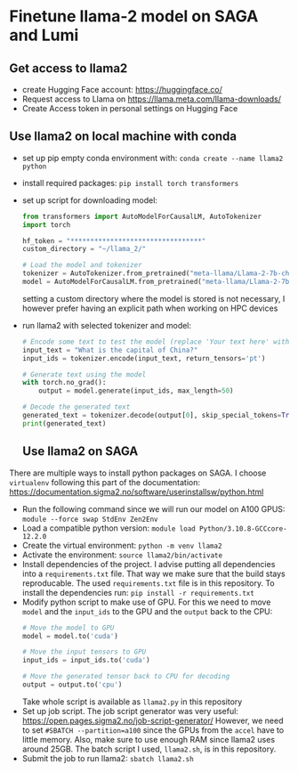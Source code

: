 # Finetune llama-2 model on SAGA and Lumi

## Get access to llama2
* create Hugging Face account: https://huggingface.co/
* Request access to Llama on https://llama.meta.com/llama-downloads/ 
* Create Access token in personal settings on Hugging Face

## Use llama2 on local machine with conda
* set up pip empty conda environment with:
    `conda create --name llama2 python`
* install required packages: 
    `pip install torch transformers`
* set up script for downloading model:
    ```python    
    from transformers import AutoModelForCausalLM, AutoTokenizer
    import torch

    hf_token = "*********************************"
    custom_directory = "~/llama_2/"

    # Load the model and tokenizer
    tokenizer = AutoTokenizer.from_pretrained("meta-llama/Llama-2-7b-chat-hf", token=hf_token, cache_dir=custom_directory)
    model = AutoModelForCausalLM.from_pretrained("meta-llama/Llama-2-7b-chat-hf", token=hf_token, cache_dir=custom_directory)
    ```
    setting a custom directory where the model is stored is not necessary, I however prefer having an explicit path when working on HPC devices
* run llama2 with selected tokenizer and model:
    ```python
    # Encode some text to test the model (replace 'Your text here' with your input)
    input_text = "What is the capital of China?"
    input_ids = tokenizer.encode(input_text, return_tensors='pt')

    # Generate text using the model
    with torch.no_grad():
        output = model.generate(input_ids, max_length=50)

    # Decode the generated text
    generated_text = tokenizer.decode(output[0], skip_special_tokens=True)
    print(generated_text)
    ```

    ## Use llama2 on SAGA
There are multiple ways to install python packages on SAGA. I choose `virtualenv` following this part of the documentation: https://documentation.sigma2.no/software/userinstallsw/python.html
* Run the following command since we will run our model on A100 GPUS: `module --force swap StdEnv Zen2Env`
* Load a compatible python version: `module load Python/3.10.8-GCCcore-12.2.0`
* Create the virtual environment: `python -m venv llama2`
* Activate the environment: `source llama2/bin/activate`
* Install dependencies of the project. I advise putting all dependencies into a `requirements.txt` file. That way we make sure that the build stays reproducable. The used `requirements.txt` file is in this repository. To install the dependencies run: `pip install -r requirements.txt`
* Modify python script to make use of GPU. For this we need to move `model` and the `input_ids` to the GPU and the `output` back to the CPU:
    ```python
    # Move the model to GPU
    model = model.to('cuda')

    # Move the input tensors to GPU
    input_ids = input_ids.to('cuda')

    # Move the generated tensor back to CPU for decoding
    output = output.to('cpu')
    ```
    Take whole script is available as `llama2.py` in this repository
* Set up job script. The job script generator was very useful: https://open.pages.sigma2.no/job-script-generator/
  However, we need to set `#SBATCH --partition=a100` since the GPUs from the `accel` have to little memory. Also, make sure to use enough RAM since llama2 uses around 25GB. The batch script I used, `llama2.sh`, is in this repository.
* Submit the job to run llama2: `sbatch llama2.sh`

